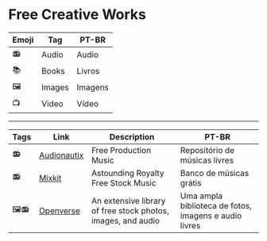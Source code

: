 # Free Creative Works

| Emoji | Tag | PT-BR |
|-|-|-|
| 📻 | Audio | Audio |
| 📚 | Books | Livros |
| 🖼 | Images | Imagens |
| 📺 | Video | Vídeo |

---

| Tags | Link | Description | PT-BR |
|-|-|-|-|
| 📻 | [Audionautix](https://audionautix.com) | Free Production Music | Repositório de músicas livres |
| 📻 | [Mixkit](https://mixkit.co/free-stock-music/) | Astounding Royalty Free Stock Music | Banco de músicas grátis |
| 🖼📻 | [Openverse](https://search-production.openverse.engineering) | An extensive library of free stock photos, images, and audio | Uma ampla biblioteca de fotos, imagens e audio livres |